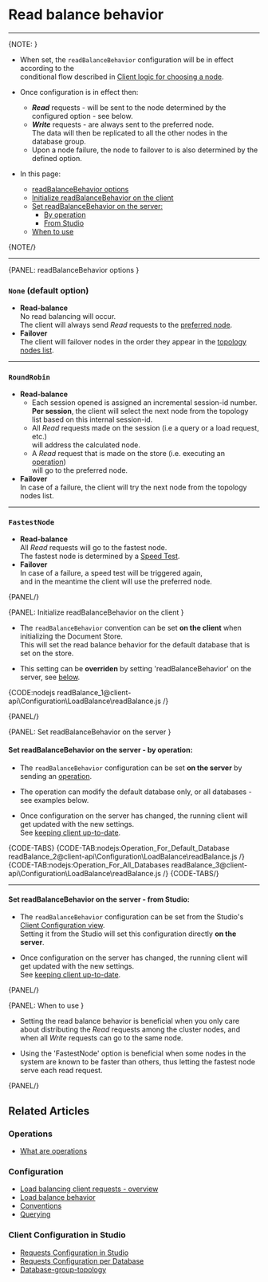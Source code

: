 # Read balance behavior

 ---

{NOTE: }

* When set, the `readBalanceBehavior` configuration will be in effect according to the   
  conditional flow described in [Client logic for choosing a node](../../../client-api/configuration/load-balance/overview#client-logic-for-choosing-a-node).

* Once configuration is in effect then:  
  * **_Read_** requests - will be sent to the node determined by the configured option - see below.
  * **_Write_** requests - are always sent to the preferred node.  
    The data will then be replicated to all the other nodes in the database group. 
  * Upon a node failure, the node to failover to is also determined by the defined option.  

* In this page:
    * [readBalanceBehavior options](../../../client-api/configuration/load-balance/read-balance-behavior#readbalancebehavior-options)  
    * [Initialize readBalanceBehavior on the client](../../../client-api/configuration/load-balance/read-balance-behavior#initialize-readbalancebehavior-on-the-client)  
    * [Set readBalanceBehavior on the server:](../../../client-api/configuration/load-balance/read-balance-behavior#set-readbalancebehavior-on-the-server)  
        * [By operation](../../../client-api/configuration/load-balance/read-balance-behavior#set-readbalancebehavior-on-the-server---by-operation)  
        * [From Studio](../../../client-api/configuration/load-balance/read-balance-behavior#set-readbalancebehavior-on-the-server---from-studio)  
    * [When to use](../../../client-api/configuration/load-balance/read-balance-behavior#when-to-use)
     
{NOTE/}

---

{PANEL: readBalanceBehavior options }

### `None` (default option)

  * **Read-balance**  
    No read balancing will occur.  
    The client will always send _Read_ requests to the [preferred node](../../../client-api/configuration/load-balance/overview#the-preferred-node).
  * **Failover**  
    The client will failover nodes in the order they appear in the [topology nodes list](../../../studio/database/settings/manage-database-group#database-group-topology---actions).

---

### `RoundRobin`

* **Read-balance**
  * Each session opened is assigned an incremental session-id number.  
    **Per session**, the client will select the next node from the topology list based on this internal session-id.  
  * All _Read_ requests made on the session (i.e a query or a load request, etc.)  
    will address the calculated node.  
  * A _Read_ request that is made on the store (i.e. executing an [operation](../../../client-api/operations/what-are-operations))   
    will go to the preferred node.  
* **Failover**  
  In case of a failure, the client will try the next node from the topology nodes list.  

---

### `FastestNode`

  * **Read-balance**  
    All _Read_ requests will go to the fastest node.  
    The fastest node is determined by a [Speed Test](../../../client-api/cluster/speed-test).
  * **Failover**  
    In case of a failure, a speed test will be triggered again,  
    and in the meantime the client will use the preferred node.

{PANEL/}

{PANEL: Initialize readBalanceBehavior on the client }

* The `readBalanceBehavior` convention can be set **on the client** when initializing the Document Store.  
  This will set the read balance behavior for the default database that is set on the store.  

* This setting can be **overriden** by setting 'readBalanceBehavior' on the server, see [below](../../../client-api/configuration/load-balance/read-balance-behavior#set-readbalancebehavior-on-the-server).   

{CODE:nodejs readBalance_1@client-api\Configuration\LoadBalance\readBalance.js /}

{PANEL/}

{PANEL: Set readBalanceBehavior on the server }

#### Set readBalanceBehavior on the server - by operation:

* The `readBalanceBehavior` configuration can be set **on the server** by sending an [operation](../../../client-api/operations/what-are-operations).  

* The operation can modify the default database only, or all databases - see examples below.  

* Once configuration on the server has changed, the running client will get updated with the new settings.  
  See [keeping client up-to-date](../../../client-api/configuration/load-balance/overview#keeping-the-client-topology-up-to-date).  

{CODE-TABS}
{CODE-TAB:nodejs:Operation_For_Default_Database readBalance_2@client-api\Configuration\LoadBalance\readBalance.js /}
{CODE-TAB:nodejs:Operation_For_All_Databases readBalance_3@client-api\Configuration\LoadBalance\readBalance.js /}
{CODE-TABS/}

---

#### Set readBalanceBehavior on the server - from Studio:

* The `readBalanceBehavior` configuration can be set from the Studio's [Client Configuration view](../../../studio/database/settings/client-configuration-per-database).  
  Setting it from the Studio will set this configuration directly **on the server**.  

* Once configuration on the server has changed, the running client will get updated with the new settings.  
  See [keeping client up-to-date](../../../client-api/configuration/load-balance/overview#keeping-the-client-topology-up-to-date).  

{PANEL/}

{PANEL: When to use }

* Setting the read balance behavior is beneficial when you only care about distributing the _Read_ requests among the cluster nodes,
  and when all _Write_ requests can go to the same node.

* Using the 'FastestNode' option is beneficial when some nodes in the system are known to be faster than others,
  thus letting the fastest node serve each read request.

{PANEL/}

## Related Articles

### Operations

- [What are operations](../../../client-api/operations/what-are-operations)

### Configuration

- [Load balancing client requests - overview](../../../client-api/configuration/load-balance/overview)
- [Load balance behavior](../../../client-api/configuration/load-balance/load-balance-behavior)
- [Conventions](../../../client-api/configuration/conventions)
- [Querying](../../../client-api/configuration/querying)

### Client Configuration in Studio

- [Requests Configuration in Studio](../../../studio/server/client-configuration)
- [Requests Configuration per Database](../../../studio/database/settings/client-configuration-per-database)
- [Database-group-topology](../../../studio/database/settings/manage-database-group#database-group-topology---view)
